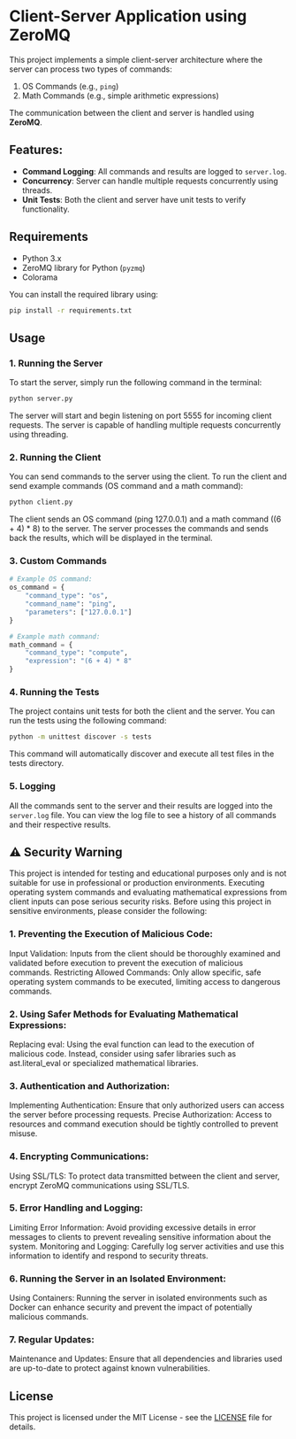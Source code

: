 # Client-Server Application using ZeroMQ

This project implements a simple client-server architecture where the server can process two types of commands:
1. OS Commands (e.g., `ping`)
2. Math Commands (e.g., simple arithmetic expressions)

The communication between the client and server is handled using **ZeroMQ**.

## Features:
- **Command Logging**: All commands and results are logged to `server.log`.
- **Concurrency**: Server can handle multiple requests concurrently using threads.
- **Unit Tests**: Both the client and server have unit tests to verify functionality.

## Requirements

- Python 3.x
- ZeroMQ library for Python (`pyzmq`)
- Colorama

You can install the required library using:
```bash
pip install -r requirements.txt
```

## Usage

### 1. Running the Server

To start the server, simply run the following command in the terminal:

```bash
python server.py
```
The server will start and begin listening on port 5555 for incoming client requests. The server is capable of handling multiple requests concurrently using threading.

### 2. Running the Client

You can send commands to the server using the client. To run the client and send example commands (OS command and a math command):

```bash
python client.py
```

The client sends an OS command (ping 127.0.0.1) and a math command ((6 + 4) * 8) to the server. The server processes the commands and sends back the results, which will be displayed in the terminal.



### 3. Custom Commands

```python
# Example OS command:
os_command = {
    "command_type": "os",
    "command_name": "ping",
    "parameters": ["127.0.0.1"]
}

# Example math command:
math_command = {
    "command_type": "compute",
    "expression": "(6 + 4) * 8"
}
```

### 4. Running the Tests

The project contains unit tests for both the client and the server. You can run the tests using the following command:


```bash
python -m unittest discover -s tests
```

This command will automatically discover and execute all test files in the tests directory.

### 5. Logging

All the commands sent to the server and their results are logged into the  `server.log` file. You can view the log file to see a history of all commands and their respective results.

## ⚠️ Security Warning

This project is intended for testing and educational purposes only and is not suitable for use in professional or production environments. Executing operating system commands and evaluating mathematical expressions from client inputs can pose serious security risks. Before using this project in sensitive environments, please consider the following:

### 1. Preventing the Execution of Malicious Code:
Input Validation: Inputs from the client should be thoroughly examined and validated before execution to prevent the execution of malicious commands.
Restricting Allowed Commands: Only allow specific, safe operating system commands to be executed, limiting access to dangerous commands.
### 2. Using Safer Methods for Evaluating Mathematical Expressions:
Replacing eval: Using the eval function can lead to the execution of malicious code. Instead, consider using safer libraries such as ast.literal_eval or specialized mathematical libraries.
### 3. Authentication and Authorization:
Implementing Authentication: Ensure that only authorized users can access the server before processing requests.
Precise Authorization: Access to resources and command execution should be tightly controlled to prevent misuse.
### 4. Encrypting Communications:
Using SSL/TLS: To protect data transmitted between the client and server, encrypt ZeroMQ communications using SSL/TLS.
### 5. Error Handling and Logging:
Limiting Error Information: Avoid providing excessive details in error messages to clients to prevent revealing sensitive information about the system.
Monitoring and Logging: Carefully log server activities and use this information to identify and respond to security threats.
### 6. Running the Server in an Isolated Environment:
Using Containers: Running the server in isolated environments such as Docker can enhance security and prevent the impact of potentially malicious commands.
### 7. Regular Updates:
Maintenance and Updates: Ensure that all dependencies and libraries used are up-to-date to protect against known vulnerabilities.


## License

This project is licensed under the MIT License - see the [LICENSE](LICENSE) file for details.
